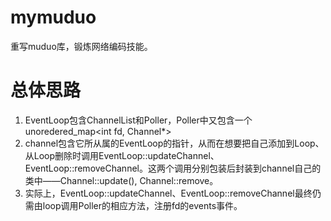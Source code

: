# mymuduo

重写muduo库，锻炼网络编码技能。

# 总体思路

1. EventLoop包含ChannelList和Poller，Poller中又包含一个unoredered_map<int fd, Channel*>
2. channel包含它所从属的EventLoop的指针，从而在想要把自己添加到Loop、从Loop删除时调用EventLoop::updateChannel、EventLoop::removeChannel。这两个调用分别包装后封装到channel自己的类中——Channel::update(), Channel::remove。
3. 实际上，EventLoop::updateChannel、EventLoop::removeChannel最终仍需由loop调用Poller的相应方法，注册fd的events事件。